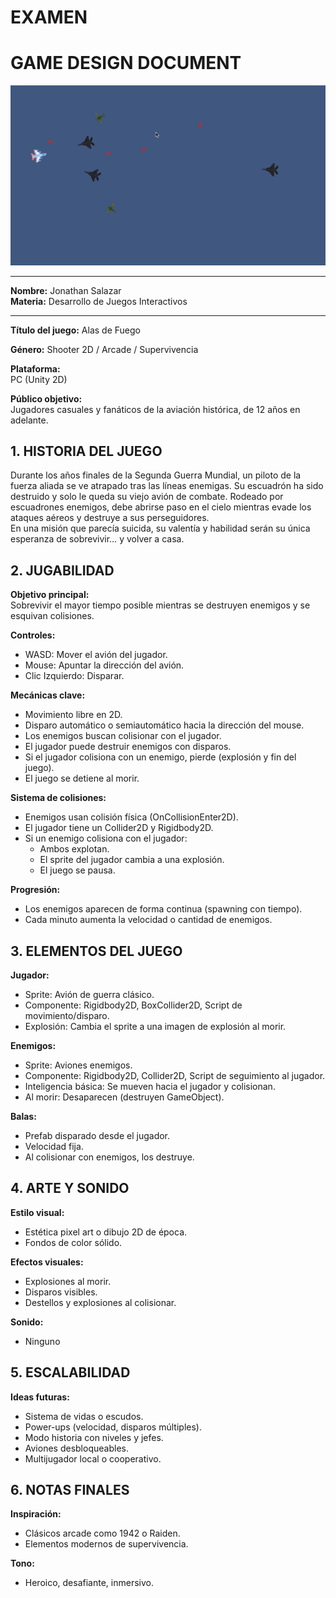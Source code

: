 # EXAMEN
# GAME DESIGN DOCUMENT  
![Pantalla del juego](game.png)

---

**Nombre:** Jonathan Salazar  
**Materia:** Desarrollo de Juegos Interactivos  

---


**Título del juego:** Alas de Fuego

**Género:**
Shooter 2D / Arcade / Supervivencia  

**Plataforma:**  
PC (Unity 2D)

**Público objetivo:**  
Jugadores casuales y fanáticos de la aviación histórica, de 12 años en adelante.



## 1. HISTORIA DEL JUEGO

Durante los años finales de la Segunda Guerra Mundial, un piloto de la fuerza aliada se ve atrapado tras las líneas enemigas. Su escuadrón ha sido destruido y solo le queda su viejo avión de combate. Rodeado por escuadrones enemigos, debe abrirse paso en el cielo mientras evade los ataques aéreos y destruye a sus perseguidores.  
En una misión que parecía suicida, su valentía y habilidad serán su única esperanza de sobrevivir… y volver a casa.


## 2. JUGABILIDAD

**Objetivo principal:**  
Sobrevivir el mayor tiempo posible mientras se destruyen enemigos y se esquivan colisiones.

**Controles:**  
- WASD: Mover el avión del jugador.  
- Mouse: Apuntar la dirección del avión.  
- Clic Izquierdo: Disparar.  

**Mecánicas clave:**  
- Movimiento libre en 2D.  
- Disparo automático o semiautomático hacia la dirección del mouse.  
- Los enemigos buscan colisionar con el jugador.  
- El jugador puede destruir enemigos con disparos.  
- Si el jugador colisiona con un enemigo, pierde (explosión y fin del juego).  
- El juego se detiene al morir.

**Sistema de colisiones:**  
- Enemigos usan colisión física (OnCollisionEnter2D).  
- El jugador tiene un Collider2D y Rigidbody2D.  
- Si un enemigo colisiona con el jugador:  
   - Ambos explotan.  
   - El sprite del jugador cambia a una explosión.  
   - El juego se pausa.

**Progresión:**  
- Los enemigos aparecen de forma continua (spawning con tiempo).  
- Cada minuto aumenta la velocidad o cantidad de enemigos.


## 3. ELEMENTOS DEL JUEGO

**Jugador:**  
- Sprite: Avión de guerra clásico.  
- Componente: Rigidbody2D, BoxCollider2D, Script de movimiento/disparo.  
- Explosión: Cambia el sprite a una imagen de explosión al morir.  

**Enemigos:**  
- Sprite: Aviones enemigos.  
- Componente: Rigidbody2D, Collider2D, Script de seguimiento al jugador.  
- Inteligencia básica: Se mueven hacia el jugador y colisionan.  
- Al morir: Desaparecen (destruyen GameObject).

**Balas:**  
- Prefab disparado desde el jugador.  
- Velocidad fija.  
- Al colisionar con enemigos, los destruye.



## 4. ARTE Y SONIDO

**Estilo visual:**  
- Estética pixel art o dibujo 2D de época.  
- Fondos de color sólido.

**Efectos visuales:**  
- Explosiones al morir.  
- Disparos visibles.  
- Destellos y explosiones al colisionar.

**Sonido:**  
- Ninguno


## 5. ESCALABILIDAD

**Ideas futuras:**  
- Sistema de vidas o escudos.  
- Power-ups (velocidad, disparos múltiples).  
- Modo historia con niveles y jefes.  
- Aviones desbloqueables.  
- Multijugador local o cooperativo.


## 6. NOTAS FINALES

**Inspiración:**  
- Clásicos arcade como 1942 o Raiden.  
- Elementos modernos de supervivencia.

**Tono:**  
- Heroico, desafiante, inmersivo.
